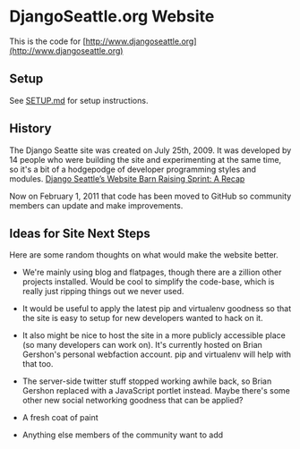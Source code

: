 DjangoSeattle.org Website
=========================

This is the code for [http://www.djangoseattle.org](http://www.djangoseattle.org)

Setup
-----
See [SETUP.md](SETUP.md) for setup instructions.

History
-------
The Django Seatte site was created on July 25th, 2009. It was developed by 14 people who were building the site and experimenting at the same time, so it's a bit of a hodgepodge of developer programming styles and modules. [Django Seattle’s Website Barn Raising Sprint: A Recap](http://www.evolvingbits.com/2009/07/27/django-seattles-website-barn-raising-sprint-a-recap/)

Now on February 1, 2011 that code has been moved to GitHub so community members can update and make improvements.

Ideas for Site Next Steps
-------------------------
Here are some random thoughts on what would make the website better.

* We're mainly using blog and flatpages, though there are a zillion other projects installed. Would be cool to simplify the code-base, which is really just ripping things out we never used.

* It would be useful to apply the latest pip and virtualenv goodness so that the site is easy to setup for new developers wanted to hack on it.

* It also might be nice to host the site in a more publicly accessible place (so many developers can work on).  It's currently hosted on Brian Gershon's personal webfaction account.  pip and virtualenv will help with that too.

* The server-side twitter stuff stopped working awhile back, so Brian Gershon replaced with a JavaScript portlet instead.  Maybe there's some other new social networking goodness that can be applied?

* A fresh coat of paint

* Anything else members of the community want to add

